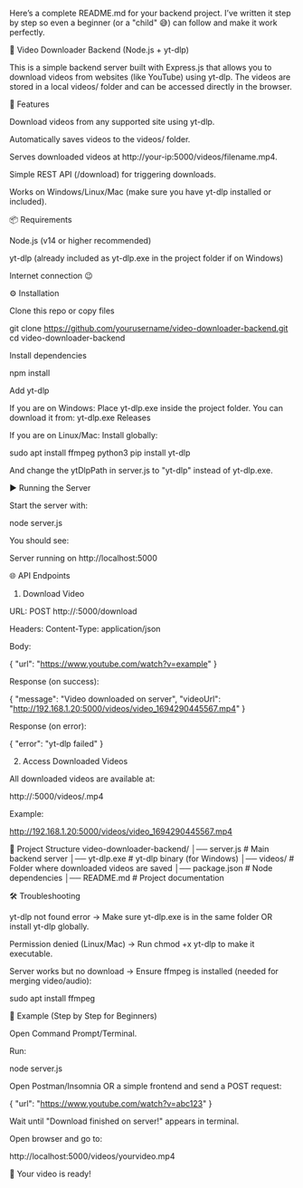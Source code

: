 Here’s a complete README.md for your backend project. I’ve written it step by step so even a beginner (or a "child" 😅) can follow and make it work perfectly.

🎥 Video Downloader Backend (Node.js + yt-dlp)

This is a simple backend server built with Express.js that allows you to download videos from websites (like YouTube) using yt-dlp.
The videos are stored in a local videos/ folder and can be accessed directly in the browser.

🚀 Features

Download videos from any supported site using yt-dlp.

Automatically saves videos to the videos/ folder.

Serves downloaded videos at http://your-ip:5000/videos/filename.mp4.

Simple REST API (/download) for triggering downloads.

Works on Windows/Linux/Mac (make sure you have yt-dlp installed or included).

📦 Requirements

Node.js
 (v14 or higher recommended)

yt-dlp
 (already included as yt-dlp.exe in the project folder if on Windows)

Internet connection 😉

⚙️ Installation

Clone this repo or copy files

git clone https://github.com/yourusername/video-downloader-backend.git
cd video-downloader-backend


Install dependencies

npm install


Add yt-dlp

If you are on Windows:
Place yt-dlp.exe inside the project folder.
You can download it from: yt-dlp.exe Releases

If you are on Linux/Mac:
Install globally:

sudo apt install ffmpeg python3
pip install yt-dlp


And change the ytDlpPath in server.js to "yt-dlp" instead of yt-dlp.exe.

▶️ Running the Server

Start the server with:

node server.js


You should see:

Server running on http://localhost:5000

🌐 API Endpoints
1. Download Video

URL: POST http://<your-ip>:5000/download

Headers: Content-Type: application/json

Body:

{
  "url": "https://www.youtube.com/watch?v=example"
}


Response (on success):

{
  "message": "Video downloaded on server",
  "videoUrl": "http://192.168.1.20:5000/videos/video_1694290445567.mp4"
}


Response (on error):

{
  "error": "yt-dlp failed"
}

2. Access Downloaded Videos

All downloaded videos are available at:

http://<your-ip>:5000/videos/<file-name>.mp4


Example:

http://192.168.1.20:5000/videos/video_1694290445567.mp4

📂 Project Structure
video-downloader-backend/
│── server.js        # Main backend server
│── yt-dlp.exe       # yt-dlp binary (for Windows)
│── videos/          # Folder where downloaded videos are saved
│── package.json     # Node dependencies
│── README.md        # Project documentation

🛠 Troubleshooting

yt-dlp not found error
→ Make sure yt-dlp.exe is in the same folder OR install yt-dlp globally.

Permission denied (Linux/Mac)
→ Run chmod +x yt-dlp to make it executable.

Server works but no download
→ Ensure ffmpeg is installed (needed for merging video/audio):

sudo apt install ffmpeg

👦 Example (Step by Step for Beginners)

Open Command Prompt/Terminal.

Run:

node server.js


Open Postman/Insomnia OR a simple frontend and send a POST request:

{ "url": "https://www.youtube.com/watch?v=abc123" }


Wait until "Download finished on server!" appears in terminal.

Open browser and go to:

http://localhost:5000/videos/yourvideo.mp4


🎉 Your video is ready!